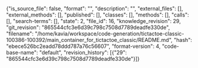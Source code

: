 {"is_source_file": false, "format": "", "description": "", "external_files": [], "external_methods": [], "published": [], "classes": [], "methods": [], "calls": [], "search-terms": [], "state": 2, "file_id": 16, "knowledge_revision": 29, "git_revision": "865544cfc3e6d39c798c7508d7789deadfe330de", "filename": "/home/kavia/workspace/code-generation/tictactoe-classic-100386-100392/main_container_for_tictactoe_classic/README.md", "hash": "ebece526bc2eadd78ddd787a76c56607", "format-version": 4, "code-base-name": "default", "revision_history": [{"29": "865544cfc3e6d39c798c7508d7789deadfe330de"}]}